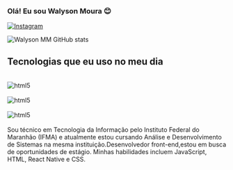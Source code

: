 ### Olá! Eu sou Walyson Moura 😊
[![Instagram](https://img.shields.io/badge/Instagram-E4405F?style=for-the-badge&logo=instagram&logoColor=white)](https://www.instagram.com/dev_walyson/)

![Walyson MM GitHub stats](https://github-readme-stats.vercel.app/api?username=walysonmm&show_icons=true&theme=transparent)

## Tecnologias que eu uso no meu dia

<div style= "display: inline_block"><br/>
    <img align="center" alt="html5" src="https://img.shields.io/badge/HTML5-E34F26?style=for-the-badge&logo=html5&logoColor=white">

</div>
<div style= "display: inline_block"><br/>
    <img align="center" alt="html5" src="https://img.shields.io/badge/CSS3-1572B6?style=for-the-badge&logo=css3&logoColor=white">

</div>
<div style= "display: inline_block"><br/>
    <img align="center" alt="html5" src="https://img.shields.io/badge/JavaScript-323330?style=for-the-badge&logo=javascript&logoColor=F7DF1E">

</div>
<br/>
Sou técnico em Tecnologia da Informação pelo Instituto Federal do Maranhão (IFMA) e atualmente estou cursando Análise e Desenvolvimento de Sistemas na mesma instituição.Desenvolvedor front-end,estou em busca de oportunidades de estágio. Minhas habilidades incluem JavaScript, HTML, React Native e CSS.
